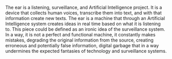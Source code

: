 The ear is a listening, surveillance, and Artificial Intelligence project. It is a device that collects human voices, transcribe them into text, and with that information create new texts. The ear is a machine that through an Artificial Intelligence system creates ideas in real time based on what it is listening to. This piece could be defined as an ironic idea of the surveillance system. In a way, it is not a perfect and functional machine, it constantly makes mistakes, degrading the original information from the source, creating erroneous and potentially false information, digital garbage that in a way undermines the expected fantasies of technology and surveillance systems.

